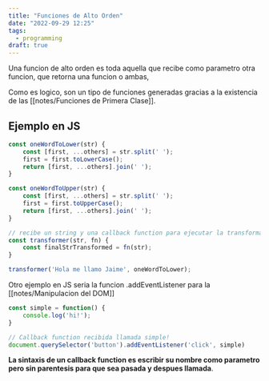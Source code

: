 ```yaml
---
title: "Funciones de Alto Orden"
date: "2022-09-29 12:25"
tags: 
  - programming
draft: true
---
```

Una funcion de alto orden es toda aquella que recibe como parametro otra funcion, que retorna una funcion o ambas,

Como es logico, son un tipo de funciones generadas gracias a la existencia de las [[notes/Funciones de Primera Clase]].

## Ejemplo en JS
```JavaScript
const oneWordToLower(str) {
	const [first, ...others] = str.split(' ');
	first = first.toLowerCase();
	return [first, ...others].join(' ');
}

const oneWordToUpper(str) {
	const [first, ...others] = str.split(' ');
	first = first.toUpperCase();
	return [first, ...others].join(' ');
}

// recibe un string y una callback function para ejecutar la transformacion! 
const transformer(str, fn) {
	const finalStrTransformed = fn(str);
}

transformer('Hola me llamo Jaime', oneWordToLower);
```

Otro ejemplo en JS seria la funcion .addEventListener para la [[notes/Manipulacion del DOM]]

```JavaScript
const simple = function() {
	console.log('hi!');
}

// Callback function recibida llamada simple!
document.querySelector('button').addEventListener('click', simple)
```

**La sintaxis de un callback function es escribir su nombre como parametro pero sin parentesis para que sea pasada y despues llamada**.